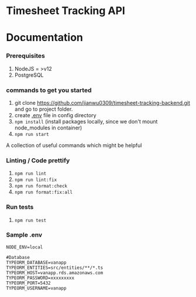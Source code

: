 # Timesheet Tracking API

# Documentation

### Prerequisites

1. NodeJS = >v12
2. PostgreSQL

### commands to get you started

1. git clone https://github.com/jianwu0309/timesheet-tracking-backend.git and go to project folder.
2. create [.env](#sample-.env) file in config directory
3. `npm install` (install packages locally, since we don't mount node_modules in container)
4. `npm run start`

A collection of useful commands which might be helpful

### Linting / Code prettify

1. `npm run lint`
2. `npm run lint:fix`
3. `npm run format:check`
4. `npm run format:fix:all`

### Run tests

1. `npm run test`

### Sample .env

```
NODE_ENV=local

#Database
TYPEORM_DATABASE=vanapp
TYPEORM_ENTITIES=src/entities/**/*.ts
TYPEORM_HOST=vanapp.rds.amazonaws.com
TYPEORM_PASSWORD=xxxxxxxxx
TYPEORM_PORT=5432
TYPEORM_USERNAME=vanapp
```
